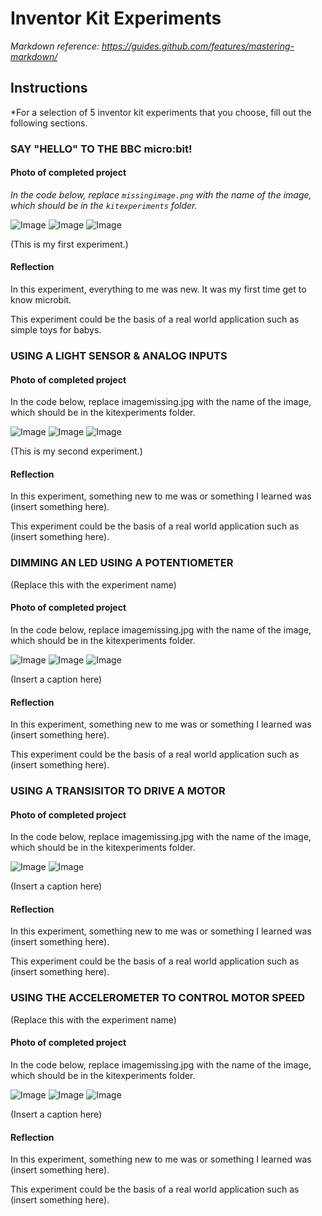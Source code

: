 # Inventor Kit Experiments

*Markdown reference: https://guides.github.com/features/mastering-markdown/*

## Instructions ##

*For a selection of 5 inventor kit experiments that you choose, fill out the following sections.

### SAY "HELLO" TO THE BBC micro:bit! ###



#### Photo of completed project ####
*In the code below, replace `missingimage.png` with the name of the image, which should be in the `kitexperiments` folder.*

![Image](E1.PNG)
![Image](e1-1.jpeg)
![Image](e1-2.jpeg)


(This is my first experiment.)

#### Reflection ####

In this experiment, everything to me was new. It was my first time get to know microbit.

This experiment could be the basis of a real world application such as simple toys for babys.

### USING A LIGHT SENSOR & ANALOG INPUTS ###



#### Photo of completed project ####
In the code below, replace imagemissing.jpg with the name of the image, which should be in the kitexperiments folder.

![Image](E2.PNG)
![Image](e2-1.jpeg)
![Image](e2-2.jpeg)

(This is my second experiment.)

#### Reflection ####

In this experiment, something new to me was or something I learned was (insert something here).

This experiment could be the basis of a real world application such as (insert something here).

### DIMMING AN LED USING A POTENTIOMETER ###

(Replace this with the experiment name)

#### Photo of completed project ####
In the code below, replace imagemissing.jpg with the name of the image, which should be in the kitexperiments folder.

![Image](E3.PNG)
![Image](e3-1.jpeg)
![Image](e3-2.jpeg)

(Insert a caption here)

#### Reflection ####

In this experiment, something new to me was or something I learned was (insert something here).

This experiment could be the basis of a real world application such as (insert something here).

### USING A TRANSISITOR TO DRIVE A MOTOR ###



#### Photo of completed project ####
In the code below, replace imagemissing.jpg with the name of the image, which should be in the kitexperiments folder.

![Image](E4.PNG)
![Image](e4-1.jpeg)

(Insert a caption here)

#### Reflection ####

In this experiment, something new to me was or something I learned was (insert something here).

This experiment could be the basis of a real world application such as (insert something here).

### USING THE ACCELEROMETER TO CONTROL MOTOR SPEED ###

(Replace this with the experiment name)

#### Photo of completed project ####
In the code below, replace imagemissing.jpg with the name of the image, which should be in the kitexperiments folder.

![Image](E5.PNG)
![Image](e5-1.jpeg)
![Image](e5-2.jpeg)



(Insert a caption here)

#### Reflection ####

In this experiment, something new to me was or something I learned was (insert something here).

This experiment could be the basis of a real world application such as (insert something here).

